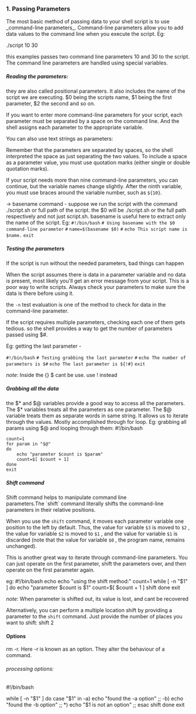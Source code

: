 
<h3>1.  Passing Parameters </h3>
The most basic method of passing data to your shell script is to use _command-line parameters_. Command-line parameters allow you to add data values to the command line when you execute the script. Eg: 

./script 10 30

this examples passes two command line parameters 10 and 30 to the script. The command line parameters are handled using special variables. 

<h5> Reading the parameters: </h5>
they are also called positional parameters. It also includes the name of the script we are executing. $0 being the scripts name, $1 being the first parameter, $2 the second and so on. 

If you want to enter more command-line parameters for your script, each parameter must be separated by a space on the command line. And the shell assigns each parameter to the appropriate variable.

You can also use text strings as parameters:

Remember that the parameters are separated by spaces, so the shell interpreted the space as just separating the two values. To include a space as a parameter value, you must use quotation marks (either single or double quotation marks).

If your script needs more than nine command-line parameters, you can continue, but the variable names change slightly. After the ninth variable, you must use braces around the variable number, such as `${10}`.

-> basename command -
suppose we run the script with the command ./script.sh or full path of the script. the $0 will be ./script.sh or the full path respectively and not just script.sh. basename is useful here to extract only the name of the script. 
	Eg: 
		`#!/bin/bash` 
		`# Using basename with the $0 command-line parameter` 
		`#` 
		`name=$(basename $0)` 
		`#` 
		`echo This script name is $name.` 
		`exit`


<h5> Testing the parameters </h5>
If the script is run without the needed parameters, bad things can happen

When the script assumes there is data in a parameter variable and no data is present, most likely you'll get an error message from your script. This is a poor way to write scripts. Always check your parameters to make sure the data is there before using it.

the `-n` test evaluation is one of the method to check for data in the  command-line parameter.

If the script requires multiple parameters, checking each one of them gets tedious. so the shell provides a way to get the number of parameters passed using $#. 


Eg: getting the last parameter - 

`#!/bin/bash`
`# Testing grabbing the last parameter` 
`#` `echo The number of parameters is $#` 
`echo The last parameter is ${!#}` 
`exit`

*note*: Inside the {} $ cant be use. use ! instead

<h5> Grabbing all the data </h5>
the $* and $@ variables provide a good way to access all the parameters. The $* variables treats all the parameters as one parameter.
The $@ variable treats them as separate words in same string. It allows us to iterate through the values. Mostly accomplished through for loop. 
Eg: grabbing all params using $@ and looping through them: 
	#!/bin/bash
	
	count=1
	for param in "$@"
	do
		echo "parameter $count is $param"
		count=$[ $count + 1]
	done
	exit


<h5> Shift command </h5>
Shift command helps to manipulate command line parameters.The `shift` command literally shifts the command-line parameters in their relative positions.

When you use the `shift` command, it moves each parameter variable one position to the left by default. Thus, the value for variable `$3` is moved to `$2` , the value for variable `$2` is moved to `$1` , and the value for variable `$1` is discarded (note that the value for variable `$0` , the program name, remains unchanged).

This is another great way to iterate through command-line parameters. You can just operate on the first parameter, shift the parameters over, and then operate on the first parameter again.

eg: 
	#!/bin/bash
	echo 
	echo "using the shift method:"
	count=1
	while [ -n "$1" ]
	do
		echo "parameter $count is $1"
		count=$[ $count + 1 ]
		shift
	done
	exit

*note*: When parameter is shifted out, its value is lost, and cant be recovered

Alternatively, you can perform a multiple location shift by providing a parameter to the `shift` command. Just provide the number of places you want to shift: 
		shift 2


<h4> Options </h4>
rm -r. Here -r is known as an option. They alter the behaviour of a command. 

<h6> processing options:</h6>
#!/bin/bash

while [ -n "$1" ]
do
	case "$1" in
		-a) echo "found the -a option" ;;
		-b) echo "found the -b option" ;;
		*) echo "$1 is not an option" ;;
	esac
	shift
done
exit


